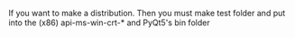 If you want to make a distribution.
Then you must make test folder and put into the (x86) api-ms-win-crt-* and PyQt5's bin folder